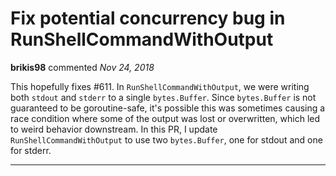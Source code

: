 # Fix potential concurrency bug in RunShellCommandWithOutput

**brikis98** commented *Nov 24, 2018*

This hopefully fixes #611. In `RunShellCommandWithOutput`, we were writing both `stdout` and `stderr` to a single `bytes.Buffer`. Since `bytes.Buffer` is not guaranteed to be goroutine-safe, it's possible this was sometimes causing a race condition where some of the output was lost or overwritten, which led to weird behavior downstream. In this PR, I update `RunShellCommandWithOutput` to use two `bytes.Buffer`, one for stdout and one for stderr.
<br />
***


